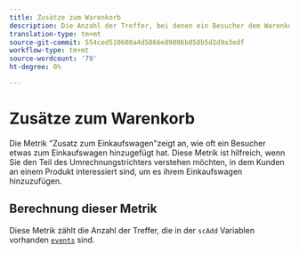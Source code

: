 ```yaml
---
title: Zusätze zum Warenkorb
description: Die Anzahl der Treffer, bei denen ein Besucher dem Warenkorb ein Produkt hinzugefügt hat.
translation-type: tm+mt
source-git-commit: 554ced510600a4d5866e89806b058b5d2d9a3edf
workflow-type: tm+mt
source-wordcount: '79'
ht-degree: 0%

---
```



# Zusätze zum Warenkorb

Die Metrik &quot;Zusatz zum Einkaufswagen&quot;zeigt an, wie oft ein Besucher etwas zum Einkaufswagen hinzugefügt hat. Diese Metrik ist hilfreich, wenn Sie den Teil des Umrechnungstrichters verstehen möchten, in dem Kunden an einem Produkt interessiert sind, um es ihrem Einkaufswagen hinzuzufügen.

## Berechnung dieser Metrik

Diese Metrik zählt die Anzahl der Treffer, die in der `scAdd` Variablen vorhanden [`events`](/help/implement/vars/page-vars/events/events-overview.md) sind.
